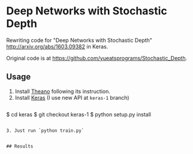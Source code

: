 # Deep Networks with Stochastic Depth
Rewriting code for "Deep Networks with Stochastic Depth" http://arxiv.org/abs/1603.09382 in Keras.

Original code is at https://github.com/yueatsprograms/Stochastic_Depth.


## Usage

1. Install [Theano](https://github.com/Theano/Theano) following its instruction.
2. Install [Keras](https://github.com/fchollet/keras) (I use new API at `keras-1` branch)
   ```
$ cd keras
$ git checkout keras-1
$ python setup.py install
```

3. Just run `python train.py`


## Results

